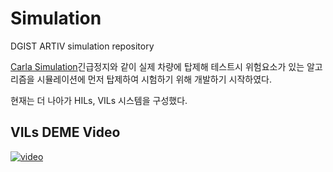 # Simulation
DGIST ARTIV simulation repository

[Carla Simulation](https://carla.org)긴급정지와 같이 실제 차량에 탑제해 테스트시 위험요소가 있는 알고리즘을 시뮬레이션에 먼저 탑제하여 시험하기 위해 개발하기 시작하였다.

현재는 더 나아가 HILs, VILs 시스템을 구성했다.

## VILs DEME Video
[![video](https://img.youtube.com/vi/SkeTawEqiRU/0.jpg)](https://youtu.be/SkeTawEqiRU)
